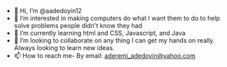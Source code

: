 - 👋 Hi, I’m @aadedoyin12
- 👀 I’m interested in making computers do what I want them to do to help solve problems people didn't know they had
- 🌱 I’m currently learning html and CSS, Javascript, and Java
- 💞️ I’m looking to collaborate on any thing I can get my hands on really. Always looking to learn new ideas.
- 📫 How to reach me- By email: aderemi_adedoyin@yahoo.com

<!---
aadedoyin12/aadedoyin12 is a ✨ special ✨ repository because its `README.md` (this file) appears on your GitHub profile.
You can click the Preview link to take a look at your changes.
--->
